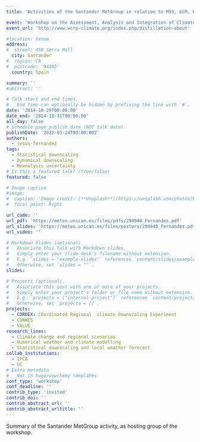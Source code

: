 ```yaml
---
title: 'Activities of the Santander MetGroup in relation to M5S, GCM, RCM, ESD and OBS'

event: 'Workshop on the Assessment, Analysis and Integration of Climate Information Conflicts'
event_url: 'http://www.wcrp-climate.org/index.php/distillation-about'

#location: Venue
address:
#  street: 450 Serra Mall
  city: Santander
#  region: CA
#  postcode: '94305'
  country: Spain

summary: ''
#abstract: ''

# Talk start and end times.
#   End time can optionally be hidden by prefixing the line with `#`.
date: '2014-10-29T00:00:00'
date_end: '2014-10-31T00:00:00'
all_day: false
# Schedule page publish date (NOT talk date).
publishDate: '2022-03-24T00:00:00Z'
authors: 
  - jesus-fernandez
tags: 
  - Statistical downscaling
  - Dynamical downscaling
  - Reanalysis uncertainty
# Is this a featured talk? (true/false)
featured: false

# Image caption
#image:
#  caption: 'Image credit: [**Unsplash**](https://unsplash.com/photos/bzdhc5b3Bxs)'
#  focal_point: Right

url_code: ''
url_pdf: 'https://meteo.unican.es/files/pdfs/290940_Fernandez.pdf'
url_slides: 'https://meteo.unican.es/files/posters/290940_Fernandez.pdf'
url_video: ''

# Markdown Slides (optional).
#   Associate this talk with Markdown slides.
#   Simply enter your slide deck's filename without extension.
#   E.g. `slides = "example-slides"` references `content/slides/example-slides.md`.
#   Otherwise, set `slides = ""`.
slides:

# Projects (optional).
#   Associate this post with one or more of your projects.
#   Simply enter your project's folder or file name without extension.
#   E.g. `projects = ["internal-project"]` references `content/project/deep-learning/index.md`.
#   Otherwise, set `projects = []`.
projects: 
  - CORDEX: COordinated Regional  climate Downscaling Experiment
  - CORWES
  - VALUE
research_lines: 
  - Climate change and regional scenarios
  - Numerical weather and climate modelling
  - Statistical downscaling and local weather forecast
collab_institutions: 
  - IFCA
  - UC
# Extra metadata
#   Not in hugo/wowchemy templates
conf_type: 'workshop'
conf_deadline: ''
contrib_type: 'invited'
contrib_doi: ''
contrib_abstract_url: ''
contrib_abstract_urltitle: ''
---
```


Summary of the Santander MetGroup activity, as hosting group of the workshop.
